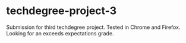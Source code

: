 # techdegree-project-3
Submission for third techdegree project. Tested in Chrome and Firefox. Looking for an exceeds expectations grade.
